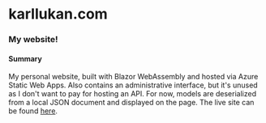 # karllukan.com
### My website!
#### Summary
My personal website, built with Blazor WebAssembly and hosted via Azure Static Web Apps. Also contains an administrative interface, but it's unused as I don't want to pay for hosting an API. For now, models are deserialized from a local JSON document and displayed on the page. The live site can be found [here](www.karllukan.com).
